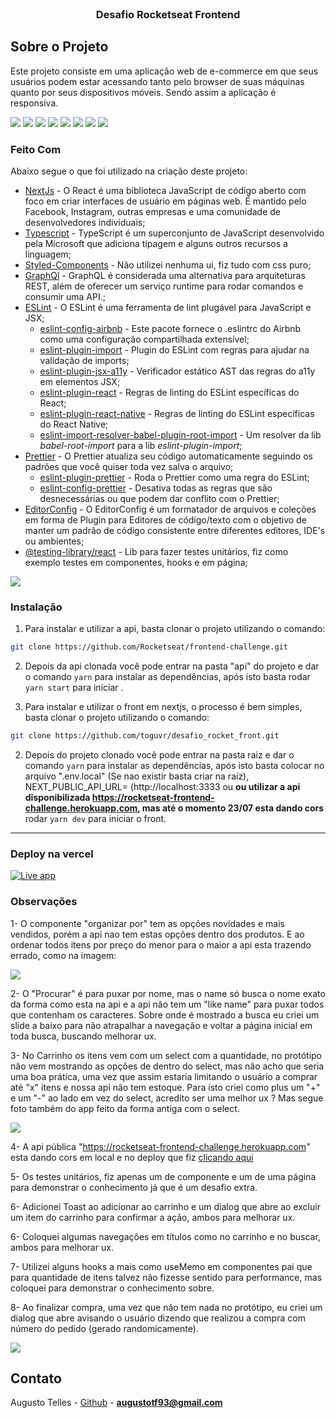 <!--
*** Obrigado por estar vendo o nosso README. Se você tiver alguma sugestão
*** que possa melhorá-lo ainda mais dê um fork no repositório e crie uma Pull
*** Request ou abra uma Issue com a tag "sugestão".
*** Obrigado novamente! Agora vamos rodar esse projeto incrível :D
-->

<!-- PROJECT SHIELDS -->

<!-- PROJECT LOGO -->
<br />
<p align="center">

  <h3 align="center">Desafio Rocketseat Frontend</h3>
</p>

<!-- TABLE OF CONTENTS

## Tabela de Conteúdo

- [Tabela de Conteúdo](#tabela-de-conte%C3%BAdo)
- [Sobre o Projeto](#sobre-o-projeto)
  - [Feito Com](#feito-com)
- [Começando](#come%C3%A7ando)
  - [Pré-requisitos](#pr%C3%A9-requisitos)
  - [Estrutura de Arquivos](#estrutura-de-arquivos)
  - [Instalação](#instala%C3%A7%C3%A3o)
    - [Passo Adicional no Android](#passo-adicional-no-android)
  - [Edição](#edi%C3%A7%C3%A3o)
  - [Publicação](#publica%C3%A7%C3%A3o)
- [Contribuição](#contribui%C3%A7%C3%A3o)
- [Licença](#licen%C3%A7a)
- [Contato](#contato) -->

<!-- ABOUT THE PROJECT -->

## Sobre o Projeto

Este projeto consiste em uma aplicação web de e-commerce em que seus usuários podem estar acessando tanto pelo browser de suas máquinas quanto por seus dispositivos móveis. Sendo assim a aplicação é responsiva.

<img src="./src/assets/desktop.gif"/>
<img src="./src/assets/responsivo.gif"/>
<img src="./src/assets/home.png"/>
<img src="./src/assets/homeMobile.png"/>
<img src="./src/assets/produto.png"/>
<img src="./src/assets/produtoMobile.png"/>
<img src="./src/assets/carrinho.png"/>
<img src="./src/assets/carrinhoMobile.png"/>

### Feito Com

Abaixo segue o que foi utilizado na criação deste projeto:

- [NextJs](https://pt-br.reactjs.org/) - O React é uma biblioteca JavaScript de código aberto com foco em criar interfaces de usuário em páginas web. É mantido pelo Facebook, Instagram, outras empresas e uma comunidade de desenvolvedores individuais;
- [Typescript](https://www.typescriptlang.org/) - TypeScript é um superconjunto de JavaScript desenvolvido pela Microsoft que adiciona tipagem e alguns outros recursos a linguagem;
- [Styled-Components](https://styled-components.com/) - Não utilizei nenhuma ui, fiz tudo com css puro;
- [GraphQl](https://graphql.org/) - GraphQL é considerada uma alternativa para arquiteturas REST, além de oferecer um serviço runtime para rodar comandos e consumir uma API.;
- [ESLint](https://eslint.org/) - O ESLint é uma ferramenta de lint plugável para JavaScript e JSX;
  - [eslint-config-airbnb](https://github.com/airbnb/javascript/tree/master/packages/eslint-config-airbnb) - Este pacote fornece o .eslintrc do Airbnb como uma configuração compartilhada extensível;
  - [eslint-plugin-import](https://github.com/benmosher/eslint-plugin-import) - Plugin do ESLint com regras para ajudar na validação de imports;
  - [eslint-plugin-jsx-a11y](https://github.com/evcohen/eslint-plugin-jsx-a11y) - Verificador estático AST das regras do a11y em elementos JSX;
  - [eslint-plugin-react](https://github.com/yannickcr/eslint-plugin-react) - Regras de linting do ESLint específicas do React;
  - [eslint-plugin-react-native](https://github.com/Intellicode/eslint-plugin-react-native) - Regras de linting do ESLint específicas do React Native;
  - [eslint-import-resolver-babel-plugin-root-import](https://github.com/olalonde/eslint-import-resolver-babel-root-import) - Um resolver da lib _babel-root-import_ para a lib _eslint-plugin-import_;
- [Prettier](https://prettier.io/) - O Prettier atualiza seu código automaticamente seguindo os padrões que você quiser toda vez salva o arquivo;
  - [eslint-plugin-prettier](https://github.com/prettier/eslint-plugin-prettier) - Roda o Prettier como uma regra do ESLint;
  - [eslint-config-prettier](https://github.com/prettier/eslint-config-prettier) - Desativa todas as regras que são desnecessárias ou que podem dar conflito com o Prettier;
- [EditorConfig](https://editorconfig.org/) - O EditorConfig é um formatador de arquivos e coleções em forma de Plugin para Editores de código/texto com o objetivo de manter um padrão de código consistente entre diferentes editores, IDE's ou ambientes;
- [@testing-library/react](https://testing-library.com/) - Lib para fazer testes unitários, fiz como exemplo testes em componentes, hooks e em página;

<img src="./src/assets/testsautomatizados.png"/>

<!-- GETTING STARTED -->

### Instalação

1. Para instalar e utilizar a api, basta clonar o projeto utilizando o comando:

```sh
git clone https://github.com/Rocketseat/frontend-challenge.git
```

2. Depois da api clonada você pode entrar na pasta "api" do projeto e dar o comando `yarn` para instalar as dependências, após isto basta rodar `yarn start` para iniciar .

1. Para instalar e utilizar o front em nextjs, o processo é bem simples, basta clonar o projeto utilizando o comando:

```sh
git clone https://github.com/toguvr/desafio_rocket_front.git
```

2. Depois do projeto clonado você pode entrar na pasta raiz e dar o comando `yarn` para instalar as dependências, após isto basta colocar no arquivo ".env.local" (Se nao existir basta criar na raíz), NEXT_PUBLIC_API_URL= (http://localhost:3333 ou **ou utilizar a api disponibilizada https://rocketseat-frontend-challenge.herokuapp.com, mas até o momento 23/07 esta dando cors** rodar `yarn dev` para iniciar o front.

---

### Deploy na vercel

[![Live app](https://vercel.com/button)](https://desafio-rocket-front.vercel.app)

### Observações

1- O componente "organizar por" tem as opções novidades e mais vendidos, porém a api nao tem estas opções dentro dos produtos. E ao ordenar todos itens por preço do menor para o maior a api esta trazendo errado, como na imagem:

<img src="./src/assets/studiograph.png"/>

2- O "Procurar" é para puxar por nome, mas o name só busca o nome exato da forma como esta na api e a api não tem um "like name" para puxar todos que contenham os caracteres. Sobre onde é mostrado a busca eu criei um slide a baixo para não atrapalhar a navegação e voltar a página inicial em toda busca, buscando melhorar ux.

3- No Carrinho os itens vem com um select com a quantidade, no protótipo não vem mostrando as opções de dentro do select, mas não acho que seria uma boa prática, uma vez que assim estaria limitando o usuário a comprar até "x" itens e nossa api não tem estoque. Para isto criei como plus um "+" e um "-" ao lado em vez do select, acredito ser uma melhor ux ? Mas segue foto também do app feito da forma antiga com o select.

<img src="./src/assets/cartSelect.png"/>

4- A api pública "https://rocketseat-frontend-challenge.herokuapp.com" esta dando cors em local e no deploy que fiz <a target="_blank" rel="noopener noreferrer" href="https://desafio-rocket-front.vercel.app">clicando aqui</a>

5- Os testes unitários, fiz apenas um de componente e um de uma página para demonstrar o conhecimento já que é um desafio extra.

6- Adicionei Toast ao adicionar ao carrinho e um dialog que abre ao excluir um item do carrinho para confirmar a ação, ambos para melhorar ux.

6- Coloquei algumas navegações em títulos como no carrinho e no buscar, ambos para melhorar ux.

7- Utilizei alguns hooks a mais como useMemo em componentes pai que para quantidade de itens talvez não fizesse sentido para performance, mas coloquei para demonstrar o conhecimento sobre.

8- Ao finalizar compra, uma vez que não tem nada no protótipo, eu criei um dialog que abre avisando o usuário dizendo que realizou a compra com número do pedido (gerado randomicamente).

<img src="./src/assets/finalizar.png"/>

<!-- CONTACT -->

## Contato

Augusto Telles - [Github](https://github.com/toguvr) - **augustotf93@gmail.com**

